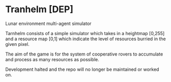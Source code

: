 # Tranhelm [DEP]
Lunar environment multi-agent simulator

Tarnhelm consists of a simple simulator which takes in a heightmap [0,255] and a resource map [0,1] which indicate the level of resources burried in the given pixel.

The aim of the game is for the system of cooperative rovers to accumulate and process as many resources as possible.

Development halted and the repo will no longer be maintained or worked on.
